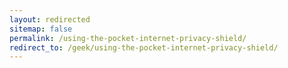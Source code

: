 ```yaml
---
layout: redirected
sitemap: false
permalink: /using-the-pocket-internet-privacy-shield/
redirect_to: /geek/using-the-pocket-internet-privacy-shield/
---
```

